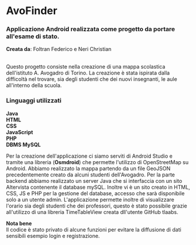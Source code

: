 # AvoFinder
### Applicazione Android realizzata come progetto da portare all'esame di stato.<br>

**Creata da**: Foltran Federico e Neri Christian<br><br>
<p>Questo progetto consiste nella creazione di una mappa scolastica dell'istituto A. Avogadro di Torino. La creazione è stata ispirata dalla difficoltà nel trovare, 
sia degli studenti che dei nuovi insegnanti, le aule all'interno della scuola.</p>

### Linguaggi utilizzati

**Java**<br>
**HTML**<br>
**CSS**<br>
**JavaScript**<br>
**PHP**<br>
**DBMS MySQL**<br>

<p>Per la creazione dell'applicazione ci siamo serviti di Android Studio e tramite una libreria (<strong>Osmdroid</strong>) che permette l'utilizzo di OpenStreetMap su Android.
Abbiamo realizzato la mappa partendo da un file GeoJSON precedentemente creato da alcuni studenti dell'Avogadro. 
Per la parte backend abbiamo realizzato un server Java che si interfaccia con un sito Altervista contenente il database mySQL. 
Inoltre vi è un sito creato in HTML, CSS, JS e PHP per la gestione del database, accesso che sarà disponibile solo a un utente admin.
L'applicazione permette inoltre di visualizzare l'orario sia degli studenti che dei professori, questo è stato possibile grazie all'utilizzo di una libreria TimeTableView creata dll'utente GitHub tlaabs.
  
**Nota bene** <br>
Il codice è stato privato di alcune funzioni per evitare la diffusione di dati sensibili esempio login e registrazione.
